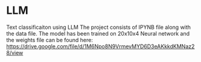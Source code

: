 # LLM
Text classificaiton using LLM
The project consists of IPYNB file along with the data file. The model has been trained on 20x10x4 Neural network and the weights file can be found here:
https://drive.google.com/file/d/1M6Npo8N9VrmevMYD6D3eAKkkdKMNaz28/view
